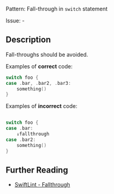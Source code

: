 Pattern: Fall-through in `switch` statement

Issue: -

## Description

Fall-throughs should be avoided.

Examples of **correct** code:
```swift
switch foo {
case .bar, .bar2, .bar3:
    something()
}

```
Examples of **incorrect** code:
```swift

switch foo {
case .bar:
    ↓fallthrough
case .bar2:
    something()
}

```

## Further Reading

* [SwiftLint - Fallthrough](https://github.com/realm/SwiftLint/blob/master/Rules.md#fallthrough)